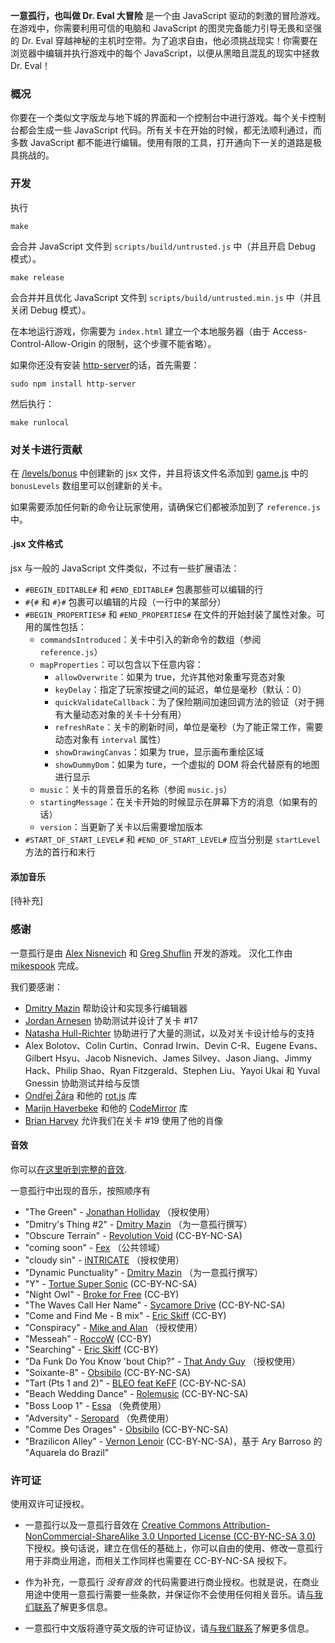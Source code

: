 **一意孤行，也叫做 Dr. Eval 大冒险** 是一个由 JavaScript 驱动的刺激的冒险游戏。在游戏中，你需要利用可信的电脑和 JavaScript 的图灵完备能力引导无畏和坚强的 Dr. Eval 穿越神秘的主机时空带。为了追求自由，他必须挑战现实！你需要在浏览器中编辑并执行游戏中的每个 JavaScript，以便从黑暗且混乱的现实中拯救 Dr. Eval！

### 概况

你要在一个类似文字版龙与地下城的界面和一个控制台中进行游戏。每个关卡控制台都会生成一些 JavaScript 代码。所有关卡在开始的时候，都无法顺利通过，而多数 JavaScript 都不能进行编辑。使用有限的工具，打开通向下一关的道路是极具挑战的。

### 开发

执行
```
make
```
会合并 JavaScript 文件到 `scripts/build/untrusted.js` 中（并且开启 Debug 模式）。

```
make release
```
会合并并且优化 JavaScript 文件到 `scripts/build/untrusted.min.js` 中（并且关闭 Debug 模式）。

在本地运行游戏，你需要为 `index.html` 建立一个本地服务器（由于 Access-Control-Allow-Origin 的限制，这个步骤不能省略）。

如果你还没有安装 [http-server](https://github.com/nodeapps/http-server/#installing-globally)的话，首先需要：

```
sudo npm install http-server
```

然后执行：

```
make runlocal
```

### 对关卡进行贡献

在 [/levels/bonus](https://github.com/AlexNisnevich/untrusted/tree/master/levels/bonus) 中创建新的 jsx 文件，并且将该文件名添加到 [game.js](https://github.com/AlexNisnevich/untrusted/blob/master/scripts/game.js#L40) 中的 `bonusLevels` 数组里可以创建新的关卡。

如果需要添加任何新的命令让玩家使用，请确保它们都被添加到了 `reference.js` 中。

#### .jsx 文件格式

jsx 与一般的 JavaScript 文件类似，不过有一些扩展语法：
- `#BEGIN_EDITABLE#` 和 `#END_EDITABLE#` 包裹那些可以编辑的行
- `#{#` 和 `#}#` 包裹可以编辑的片段（一行中的某部分）
- `#BEGIN_PROPERTIES#` 和 `#END_PROPERTIES#` 在文件的开始封装了属性对象。可用的属性包括：
  - `commandsIntroduced`：关卡中引入的新命令的数组（参阅 `reference.js`）
  - `mapProperties`：可以包含以下任意内容：
     - `allowOverwrite`：如果为 true，允许其他对象重写竞态对象
     - `keyDelay`：指定了玩家按键之间的延迟，单位是毫秒（默认：0）
	 - `quickValidateCallback`：为了保险期间加速回调方法的验证（对于拥有大量动态对象的关卡十分有用）
     - `refreshRate`：关卡的刷新时间，单位是毫秒（为了能正常工作，需要动态对象有 `interval` 属性）
     - `showDrawingCanvas`：如果为 true，显示画布重绘区域
     - `showDummyDom`：如果为 ture，一个虚拟的 DOM 将会代替原有的地图进行显示
  - `music`：关卡的背景音乐的名称（参阅 `music.js`）
  - `startingMessage`：在关卡开始的时候显示在屏幕下方的消息（如果有的话）
  - `version`：当更新了关卡以后需要增加版本
- `#START_OF_START_LEVEL#` 和 `#END_OF_START_LEVEL#` 应当分别是 `startLevel` 方法的首行和末行

#### 添加音乐

[待补充]

### 感谢

一意孤行是由 [Alex Nisnevich](http://alex.nisnevich.com/) 和 [Greg Shuflin](https://github.com/neunenak) 开发的游戏。
汉化工作由 [mikespook](http://mikespook.com) 完成。

我们要感谢：

- [Dmitry Mazin](https://github.com/dmazin) 帮助设计和实现多行编辑器
- [Jordan Arnesen](https://github.com/extrajordanary) 协助测试并设计了关卡 #17
- [Natasha Hull-Richter](http://nhull.com) 协助进行了大量的测试，以及对关卡设计给与的支持
- Alex Bolotov、Colin Curtin、Conrad Irwin、Devin C-R、Eugene Evans、Gilbert Hsyu、Jacob Nisnevich、James Silvey、Jason Jiang、Jimmy Hack、Philip Shao、Ryan Fitzgerald、Stephen Liu、Yayoi Ukai 和 Yuval Gnessin 协助测试并给与反馈
- [Ondřej Žára](https://github.com/ondras) 和他的 [rot.js](http://ondras.github.io/rot.js/) 库
- [Marijn Haverbeke](https://github.com/marijnh) 和他的 [CodeMirror](http://codemirror.net/) 库
- [Brian Harvey](http://www.cs.berkeley.edu/~bh/) 允许我们在关卡 #19 使用了他的肖像

#### 音效

你可以[在这里听到完整的音效](https://soundcloud.com/untrusted/sets/untrusted-soundtrack).

一意孤行中出现的音乐，按照顺序有

- "The Green" - [Jonathan Holliday](http://www.soundclick.com/bands/default.cfm?bandID=836578) （授权使用）
- "Dmitry's Thing #2" - [Dmitry Mazin](https://soundcloud.com/dmitry-mazin) （为一意孤行撰写）
- "Obscure Terrain" - [Revolution Void](http://revolutionvoid.com/) (CC-BY-NC-SA)
- "coming soon" - [Fex](http://artistserver.com/Fex) （公共领域）
- "cloudy sin" - [iNTRICATE](https://soundcloud.com/stk13) （授权使用）
- "Dynamic Punctuality" - [Dmitry Mazin](https://soundcloud.com/dmitry-mazin) （为一意孤行撰写）
- "Y" - [Tortue Super Sonic](https://soundcloud.com/tss-tortue-super-sonic) (CC-BY-NC-SA)
- "Night Owl" - [Broke for Free](http://brokeforfree.com/) (CC-BY)
- "The Waves Call Her Name" - [Sycamore Drive](http://sycamoredrive.bandcamp.com/) (CC-BY-NC-SA)
- "Come and Find Me - B mix" - [Eric Skiff](http://ericskiff.com/) (CC-BY)
- "Conspiracy" - [Mike and Alan](https://www.facebook.com/MicAndAlan) （授权使用）
- "Messeah" - [RoccoW](https://soundcloud.com/roccow) (CC-BY)
- "Searching" - [Eric Skiff](http://ericskiff.com/) (CC-BY)
- "Da Funk Do You Know 'bout Chip?" - [That Andy Guy](https://soundcloud.com/that-andy-guy) （授权使用）
- "Soixante-8" - [Obsibilo](http://freemusicarchive.org/music/Obsibilo/) (CC-BY-NC-SA)
- "Tart (Pts 1 and 2)" - [BLEO feat KeFF](http://bleo.dummydrome.com/) (CC-BY-NC-SA)
- "Beach Wedding Dance" - [Rolemusic](https://soundcloud.com/rolemusic) (CC-BY-NC-SA)
- "Boss Loop 1" - [Essa](http://www.youtube.com/user/Essasmusic) （免费使用）
- "Adversity" - [Seropard](https://soundcloud.com/seropard) （免费使用）
- "Comme Des Orages" - [Obsibilo](http://freemusicarchive.org/music/Obsibilo/) (CC-BY-NC-SA)
- "Brazilicon Alley" - [Vernon Lenoir](http://vernonlenoir.wordpress.com/) (CC-BY-NC-SA)，基于 Ary Barroso 的 "Aquarela do Brazil"

### 许可证
使用双许可证授权。

- 一意孤行以及一意孤行音效在 <a rel="license" href="http://creativecommons.org/licenses/by-nc-sa/3.0/">Creative Commons Attribution-NonCommercial-ShareAlike 3.0 Unported License (CC-BY-NC-SA 3.0)</a> 下授权。换句话说，建立在信任的基础上，你可以自由的使用、修改一意孤行用于非商业用途，而相关工作同样也需要在 CC-BY-NC-SA 授权下。
- 作为补充，一意孤行 *没有音效* 的代码需要进行商业授权。也就是说，在商业用途中使用一意孤行需要一些条款，并保证你不会使用任何相关音乐。请[与我们联系](mailto:alex.nisnevich@gmail.com,greg.shuflin@gmail.com)了解更多信息。

- 一意孤行中文版将遵守英文版的许可证协议，请[与我们联系](mailto:alex.nisnevich@gmail.com,greg.shuflin@gmail.com,mikespook@gmail.com)了解更多信息。
